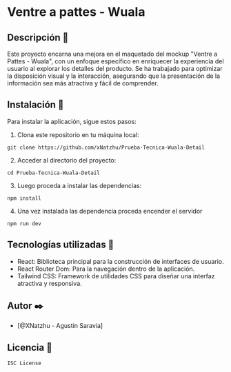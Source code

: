 # Ventre a pattes - Wuala

## Descripción 💫

Este proyecto encarna una mejora en el maquetado del mockup "Ventre a Pattes - Wuala", con un enfoque específico en enriquecer la experiencia del usuario al explorar los detalles del producto. Se ha trabajado para optimizar la disposición visual y la interacción, asegurando que la presentación de la información sea más atractiva y fácil de comprender.

## Instalación  🔧

Para instalar la aplicación, sigue estos pasos:

1. Clona este repositorio en tu máquina local:

```
git clone https://github.com/xNatzhu/Prueba-Tecnica-Wuala-Detail
```

2. Acceder al directorio del proyecto:
```
cd Prueba-Tecnica-Wuala-Detail
```
3. Luego proceda a instalar las dependencias:
```
npm install
```

4. Una vez instalada las dependencia proceda encender el servidor
```
npm run dev
```
## Tecnologías utilizadas 🔨

- React: Biblioteca principal para la construcción de interfaces de usuario.
- React Router Dom: Para la navegación dentro de la aplicación.
- Tailwind CSS: Framework de utilidades CSS para diseñar una interfaz atractiva y responsiva.

## Autor  ✒️
- [@XNatzhu - Agustin Saravia]

## Licencia  📄
```
ISC License
```
